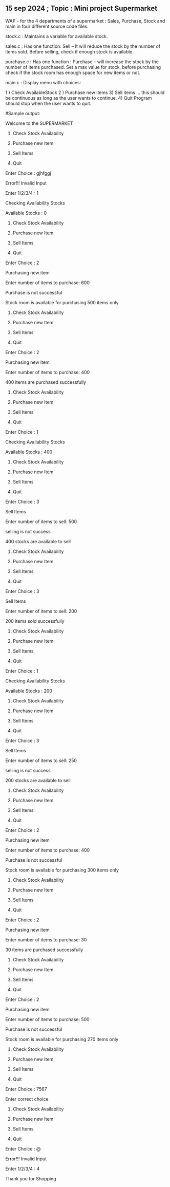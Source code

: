 ## 15 sep 2024 ; Topic : Mini project Supermarket


WAP - for the 4 departments of a supermarket : Sales, Purchase, Stock and main in four different source code files.

stock.c : Maintains a variable for available stock.

sales.c : Has one function: Sell – It will reduce the stock by the number of items sold. Before selling, check if enough stock is available.

purchase.c : Has one function : Purchase – will increase the stock by the number of items purchased. Set a max value for stock, before purchasing check if the stock room has enough space for new items or not.

main.c : Display menu with choices:

1 ) Check AvailableStock
2 ) Purchase new items
3) Sell items … this should be continuous as long as the user wants to continue.
4) Quit
Program should stop when the user wants to quit.


#Sample output:


Welcome to the SUPERMARKET



1. Check Stock Availability

2. Purchase new Item

3. Sell Items

4. Quit

Enter Choice : gjhfggj

Error!!! Invalid Input



Enter 1/2/3/4 : 1

Checking Availability Stocks

Available Stocks : 0



1. Check Stock Availability

2. Purchase new Item

3. Sell Items

4. Quit

Enter Choice : 2

Purchasing new item

Enter number of items to purchase: 600

Purchase is not successful

Stock room is available for purchasing 500 items only



1. Check Stock Availability

2. Purchase new Item

3. Sell Items

4. Quit

Enter Choice : 2

Purchasing new item

Enter number of items to purchase: 400

400 items are purchased successfully



1. Check Stock Availability

2. Purchase new Item

3. Sell Items

4. Quit

Enter Choice : 1

Checking Availability Stocks

Available Stocks : 400



1. Check Stock Availability

2. Purchase new Item

3. Sell Items

4. Quit

Enter Choice : 3

Sell Items

Enter number of items to sell: 500

selling is not success

400 stocks are available to sell



1. Check Stock Availability

2. Purchase new Item

3. Sell Items

4. Quit

Enter Choice : 3

Sell Items

Enter number of items to sell: 200

200 items sold successfully



1. Check Stock Availability

2. Purchase new Item

3. Sell Items

4. Quit

Enter Choice : 1

Checking Availability Stocks

Available Stocks : 200



1. Check Stock Availability

2. Purchase new Item

3. Sell Items

4. Quit

Enter Choice : 3

Sell Items

Enter number of items to sell: 250

selling is not success

200 stocks are available to sell



1. Check Stock Availability

2. Purchase new Item

3. Sell Items

4. Quit

Enter Choice : 2

Purchasing new item

Enter number of items to purchase: 400

Purchase is not successful

Stock room is available for purchasing 300 items only



1. Check Stock Availability

2. Purchase new Item

3. Sell Items

4. Quit

Enter Choice : 2

Purchasing new item

Enter number of items to purchase: 30

30 items are purchased successfully



1. Check Stock Availability

2. Purchase new Item

3. Sell Items

4. Quit

Enter Choice : 2

Purchasing new item

Enter number of items to purchase: 500

Purchase is not successful

Stock room is available for purchasing 270 items only



1. Check Stock Availability

2. Purchase new Item

3. Sell Items

4. Quit

Enter Choice : 7567

Enter correct choice



1. Check Stock Availability

2. Purchase new Item

3. Sell Items

4. Quit

Enter Choice : @

Error!!! Invalid Input



Enter 1/2/3/4 : 4

Thank you for Shopping


